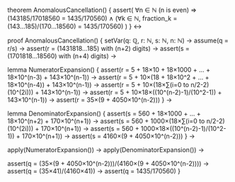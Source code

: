 theorem AnomalousCancellation() {
  assert(
    ∀n ∈ ℕ (n is even) ⇒ 
    (143185/17018560 = 1435/170560) ∧
    (∀k ∈ ℕ, fraction_k = (143...185)/(170...18560) = 1435/170560)
  )
} ↔

proof AnomalousCancellation() {
  setVar(q: ℚ, r: ℕ, s: ℕ, n: ℕ) →
  assume(q = r/s) →
  assert(r = (1431818...185) with (n+2) digits) →
  assert(s = (1701818...18560) with (n+4) digits) →
  
  lemma NumeratorExpansion() {
    assert(r = 5 + 18×10 + 18×1000 + ... + 18×10^(n-3) + 143×10^(n-1)) →
    assert(r = 5 + 10×(18 + 18×10^2 + ... + 18×10^(n-4)) + 143×10^(n-1)) →
    assert(r = 5 + 10×(18×∑(i=0 to n/2-2)(10^(2i))) + 143×10^(n-1)) →
    assert(r = 5 + 10×18×((10^(n-2)-1)/(10^2-1)) + 143×10^(n-1)) →
    assert(r = 35×(9 + 4050×10^(n-2)))
  } →

  lemma DenominatorExpansion() {
    assert(s = 560 + 18×1000 + ... + 18×10^(n+2) + 170×10^(n+1)) →
    assert(s = 560 + 1000×(18×∑(i=0 to n/2-2)(10^(2i))) + 170×10^(n+1)) →
    assert(s = 560 + 1000×18×((10^(n-2)-1)/(10^2-1)) + 170×10^(n+1)) →
    assert(s = 4160×(9 + 4050×10^(n-2)))
  } →

  apply(NumeratorExpansion()) →
  apply(DenominatorExpansion()) →
  
  assert(q = (35×(9 + 4050×10^(n-2)))/(4160×(9 + 4050×10^(n-2)))) →
  assert(q = (35×41)/(4160×41)) →
  assert(q = 1435/170560)
}
